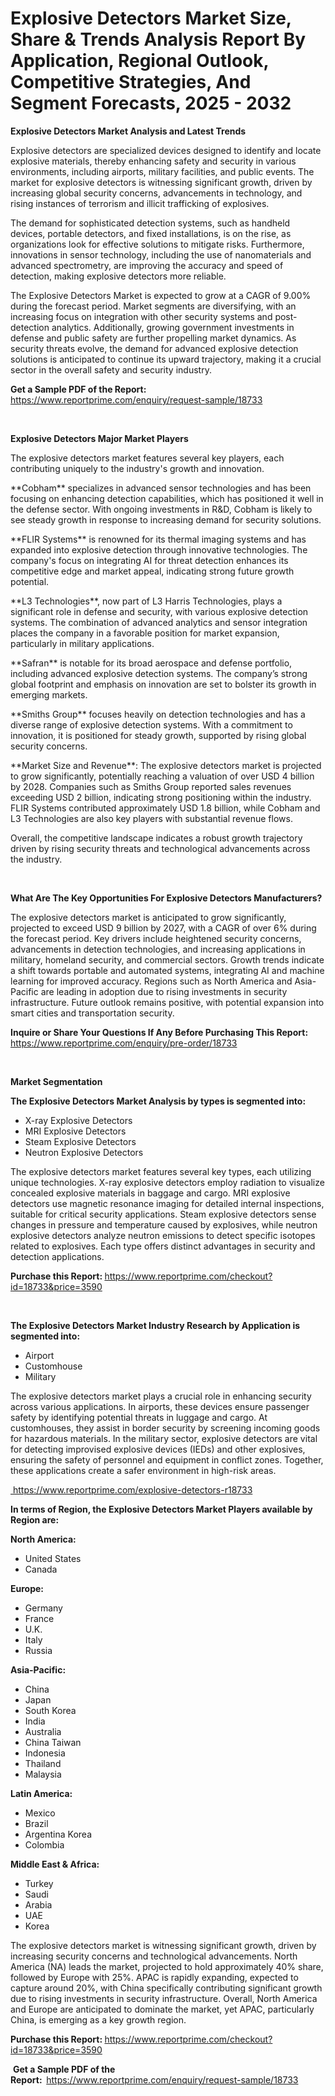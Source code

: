 <p><h1>Explosive Detectors Market Size, Share & Trends Analysis Report By Application, Regional Outlook, Competitive Strategies, And Segment Forecasts, 2025 - 2032</h1></p><p><strong>Explosive Detectors Market Analysis and Latest Trends</strong></p>
<p><p>Explosive detectors are specialized devices designed to identify and locate explosive materials, thereby enhancing safety and security in various environments, including airports, military facilities, and public events. The market for explosive detectors is witnessing significant growth, driven by increasing global security concerns, advancements in technology, and rising instances of terrorism and illicit trafficking of explosives. </p><p>The demand for sophisticated detection systems, such as handheld devices, portable detectors, and fixed installations, is on the rise, as organizations look for effective solutions to mitigate risks. Furthermore, innovations in sensor technology, including the use of nanomaterials and advanced spectrometry, are improving the accuracy and speed of detection, making explosive detectors more reliable.</p><p>The Explosive Detectors Market is expected to grow at a CAGR of 9.00% during the forecast period. Market segments are diversifying, with an increasing focus on integration with other security systems and post-detection analytics. Additionally, growing government investments in defense and public safety are further propelling market dynamics. As security threats evolve, the demand for advanced explosive detection solutions is anticipated to continue its upward trajectory, making it a crucial sector in the overall safety and security industry.</p></p>
<p><strong>Get a Sample PDF of the Report:&nbsp;</strong> <a href="https://www.reportprime.com/enquiry/request-sample/18733?utm_campaign=4599&utm_medium=2&utm_source=Github&utm_content=ia&utm_term=18052025&utm_id=explosive-detectors">https://www.reportprime.com/enquiry/request-sample/18733</a></p>
<p>&nbsp;</p>
<p><strong>Explosive Detectors Major Market Players</strong></p>
<p><p>The explosive detectors market features several key players, each contributing uniquely to the industry's growth and innovation. </p><p>**Cobham** specializes in advanced sensor technologies and has been focusing on enhancing detection capabilities, which has positioned it well in the defense sector. With ongoing investments in R&D, Cobham is likely to see steady growth in response to increasing demand for security solutions.</p><p>**FLIR Systems** is renowned for its thermal imaging systems and has expanded into explosive detection through innovative technologies. The company's focus on integrating AI for threat detection enhances its competitive edge and market appeal, indicating strong future growth potential.</p><p>**L3 Technologies**, now part of L3 Harris Technologies, plays a significant role in defense and security, with various explosive detection systems. The combination of advanced analytics and sensor integration places the company in a favorable position for market expansion, particularly in military applications.</p><p>**Safran** is notable for its broad aerospace and defense portfolio, including advanced explosive detection systems. The company’s strong global footprint and emphasis on innovation are set to bolster its growth in emerging markets.</p><p>**Smiths Group** focuses heavily on detection technologies and has a diverse range of explosive detection systems. With a commitment to innovation, it is positioned for steady growth, supported by rising global security concerns.</p><p>**Market Size and Revenue**: The explosive detectors market is projected to grow significantly, potentially reaching a valuation of over USD 4 billion by 2028. Companies such as Smiths Group reported sales revenues exceeding USD 2 billion, indicating strong positioning within the industry. FLIR Systems contributed approximately USD 1.8 billion, while Cobham and L3 Technologies are also key players with substantial revenue flows. </p><p>Overall, the competitive landscape indicates a robust growth trajectory driven by rising security threats and technological advancements across the industry.</p></p>
<p>&nbsp;</p>
<p><strong>What Are The Key Opportunities For Explosive Detectors Manufacturers?</strong></p>
<p><p>The explosive detectors market is anticipated to grow significantly, projected to exceed USD 9 billion by 2027, with a CAGR of over 6% during the forecast period. Key drivers include heightened security concerns, advancements in detection technologies, and increasing applications in military, homeland security, and commercial sectors. Growth trends indicate a shift towards portable and automated systems, integrating AI and machine learning for improved accuracy. Regions such as North America and Asia-Pacific are leading in adoption due to rising investments in security infrastructure. Future outlook remains positive, with potential expansion into smart cities and transportation security.</p></p>
<p><strong>Inquire or Share Your Questions If Any Before Purchasing This Report:</strong> <a href="https://www.reportprime.com/enquiry/pre-order/18733?utm_campaign=4599&utm_medium=2&utm_source=Github&utm_content=ia&utm_term=18052025&utm_id=explosive-detectors">https://www.reportprime.com/enquiry/pre-order/18733</a></p>
<p>&nbsp;</p>
<p><strong>Market Segmentation</strong></p>
<p><strong>The Explosive Detectors Market Analysis by types is segmented into:</strong></p>
<p><ul><li>X-ray Explosive Detectors</li><li>MRI Explosive Detectors</li><li>Steam Explosive Detectors</li><li>Neutron Explosive Detectors</li></ul></p>
<p><p>The explosive detectors market features several key types, each utilizing unique technologies. X-ray explosive detectors employ radiation to visualize concealed explosive materials in baggage and cargo. MRI explosive detectors use magnetic resonance imaging for detailed internal inspections, suitable for critical security applications. Steam explosive detectors sense changes in pressure and temperature caused by explosives, while neutron explosive detectors analyze neutron emissions to detect specific isotopes related to explosives. Each type offers distinct advantages in security and detection applications.</p></p>
<p><strong>Purchase this Report:&nbsp;</strong><a href="https://www.reportprime.com/checkout?id=18733&price=3590&utm_campaign=4599&utm_medium=2&utm_source=Github&utm_content=ia&utm_term=18052025&utm_id=explosive-detectors">https://www.reportprime.com/checkout?id=18733&price=3590</a></p>
<p>&nbsp;</p>
<p><strong>The Explosive Detectors Market Industry Research by Application is segmented into:</strong></p>
<p><ul><li>Airport</li><li>Customhouse</li><li>Military</li></ul></p>
<p><p>The explosive detectors market plays a crucial role in enhancing security across various applications. In airports, these devices ensure passenger safety by identifying potential threats in luggage and cargo. At customhouses, they assist in border security by screening incoming goods for hazardous materials. In the military sector, explosive detectors are vital for detecting improvised explosive devices (IEDs) and other explosives, ensuring the safety of personnel and equipment in conflict zones. Together, these applications create a safer environment in high-risk areas.</p></p>
<p><a href="https://www.reportprime.com/explosive-detectors-r18733?utm_campaign=4599&utm_medium=2&utm_source=Github&utm_content=ia&utm_term=18052025&utm_id=explosive-detectors">&nbsp;https://www.reportprime.com/explosive-detectors-r18733</a></p>
<p><strong>In terms of Region, the Explosive Detectors Market Players available by Region are:</strong></p>
<p>
    <p> <strong> North America: </strong>
        <ul>
            <li>United States</li>
            <li>Canada</li>
        </ul>
        </p> 
    <p> <strong> Europe: </strong>
        <ul>
            <li>Germany</li>
            <li>France</li>
            <li>U.K.</li>
            <li>Italy</li>
            <li>Russia</li>
        </ul>
        </p> 
    <p> <strong> Asia-Pacific: </strong>
        <ul>
            <li>China</li>
            <li>Japan</li>
            <li>South Korea</li>
            <li>India</li>
            <li>Australia</li>
            <li>China Taiwan</li>
            <li>Indonesia</li>
            <li>Thailand</li>
            <li>Malaysia</li>
        </ul>
        </p> 
    <p> <strong> Latin America: </strong>
        <ul>
            <li>Mexico</li>
            <li>Brazil</li>
            <li>Argentina Korea</li>
            <li>Colombia</li>
        </ul>
        </p> 
    <p> <strong> Middle East & Africa: </strong>
        <ul>
            <li>Turkey</li>
            <li>Saudi</li>
            <li>Arabia</li>
            <li>UAE</li>
            <li>Korea</li>
        </ul>
    </p>
    </p>
<p><p>The explosive detectors market is witnessing significant growth, driven by increasing security concerns and technological advancements. North America (NA) leads the market, projected to hold approximately 40% share, followed by Europe with 25%. APAC is rapidly expanding, expected to capture around 20%, with China specifically contributing significant growth due to rising investments in security infrastructure. Overall, North America and Europe are anticipated to dominate the market, yet APAC, particularly China, is emerging as a key growth region.</p></p>
<p><strong>Purchase this Report: </strong><a href="https://www.reportprime.com/checkout?id=18733&price=3590&utm_campaign=4599&utm_medium=2&utm_source=Github&utm_content=ia&utm_term=18052025&utm_id=explosive-detectors">https://www.reportprime.com/checkout?id=18733&price=3590</a></p>
<p>&nbsp;<strong>Get a Sample PDF of the Report:&nbsp;&nbsp;</strong><a href="https://www.reportprime.com/enquiry/request-sample/18733?utm_campaign=4599&utm_medium=2&utm_source=Github&utm_content=ia&utm_term=18052025&utm_id=explosive-detectors">https://www.reportprime.com/enquiry/request-sample/18733</a></p>
<p><strong></strong></p>
<p><p></p><p></p><p></p></p>
